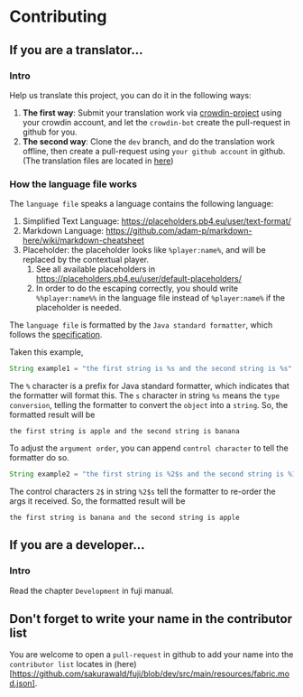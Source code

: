 # Contributing

## If you are a translator...

### Intro
Help us translate this project, you can do it in the following ways:
1. **The first way**: Submit your translation work via [crowdin-project](https://crowdin.com/project/fuji-fabric) using your crowdin account, and let the `crowdin-bot` create the pull-request in github for you.
2. **The second way**: Clone the `dev` branch, and do the translation work offline, then create a pull-request using `your github account` in github. (The translation files are located in [here](https://github.com/sakurawald/fuji/tree/dev/crowdin))

### How the language file works 
The `language file` speaks a language contains the following language:
1. Simplified Text Language: https://placeholders.pb4.eu/user/text-format/
2. Markdown Language: https://github.com/adam-p/markdown-here/wiki/markdown-cheatsheet
3. Placeholder: the placeholder looks like `%player:name%`, and will be replaced by the contextual player. 
   1. See all available placeholders in https://placeholders.pb4.eu/user/default-placeholders/
   2. In order to do the escaping correctly, you should write `%%player:name%%` in the language file instead of `%player:name%` if the placeholder is needed.


The `language file` is formatted by the `Java standard formatter`, which follows the [specification](https://docs.oracle.com/en/java/javase/21/docs/api/java.base/java/util/Formatter.html).

Taken this example,
```java
String example1 = "the first string is %s and the second string is %s".formatted("apple", "banana");
```
The `%` character is a prefix for Java standard formatter, which indicates that the formatter will format this. 
The `s` character in string `%s` means the `type conversion`, telling the formatter to convert the `object` into a `string`.
So, the formatted result will be
```
the first string is apple and the second string is banana
```

To adjust the `argument order`, you can append `control character` to tell the formatter do so.
```java
String example2 = "the first string is %2$s and the second string is %1$s".formatted("apple", "banana");
```
The control characters `2$` in string `%2$s` tell the formatter to re-order the args it received.
So, the formatted result will be
```
the first string is banana and the second string is apple
```


## If you are a developer...

### Intro
Read the chapter `Development` in fuji manual.

## Don't forget to write your name in the contributor list
You are welcome to open a `pull-request` in github to add your name into the `contributor list` locates in (here)[https://github.com/sakurawald/fuji/blob/dev/src/main/resources/fabric.mod.json].